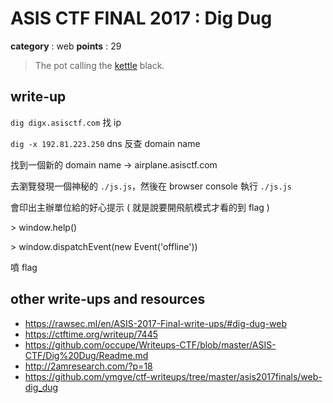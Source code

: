 # ASIS CTF FINAL 2017 : Dig Dug

**category** : web
**points** : 29

> The pot calling the [kettle](https://digx.asisctf.com/) black.

## write-up

`dig digx.asisctf.com` 找 ip

`dig -x 192.81.223.250` dns 反查 domain name

找到一個新的 domain name -> airplane.asisctf.com

去瀏覽發現一個神秘的 `./js.js`，然後在 browser console 執行 `./js.js`

會印出主辦單位給的好心提示 ( 就是說要開飛航模式才看的到 flag )

\> window.help()

\> window.dispatchEvent(new Event('offline'))

噴 flag

## other write-ups and resources

* https://rawsec.ml/en/ASIS-2017-Final-write-ups/#dig-dug-web
* https://ctftime.org/writeup/7445
* https://github.com/occupe/Writeups-CTF/blob/master/ASIS-CTF/Dig%20Dug/Readme.md
* http://2amresearch.com/?p=18
* https://github.com/ymgve/ctf-writeups/tree/master/asis2017finals/web-dig_dug
